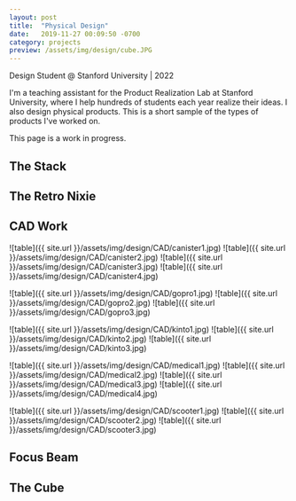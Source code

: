 ```yaml
---
layout: post
title:  "Physical Design"
date:   2019-11-27 00:09:50 -0700
category: projects
preview: /assets/img/design/cube.JPG
---
```


Design Student @ Stanford University | 2022

I'm a teaching assistant for the Product Realization Lab at Stanford University, where I help hundreds of students each year realize their ideas. I also design physical products. This is a short sample of the types of products I've worked on.

This page is a work in progress.

## The Stack

## The Retro Nixie

## CAD Work

![table]({{ site.url }}/assets/img/design/CAD/canister1.jpg)
![table]({{ site.url }}/assets/img/design/CAD/canister2.jpg)
![table]({{ site.url }}/assets/img/design/CAD/canister3.jpg)
![table]({{ site.url }}/assets/img/design/CAD/canister4.jpg)

![table]({{ site.url }}/assets/img/design/CAD/gopro1.jpg)
![table]({{ site.url }}/assets/img/design/CAD/gopro2.jpg)
![table]({{ site.url }}/assets/img/design/CAD/gopro3.jpg)

![table]({{ site.url }}/assets/img/design/CAD/kinto1.jpg)
![table]({{ site.url }}/assets/img/design/CAD/kinto2.jpg)
![table]({{ site.url }}/assets/img/design/CAD/kinto3.jpg)

![table]({{ site.url }}/assets/img/design/CAD/medical1.jpg)
![table]({{ site.url }}/assets/img/design/CAD/medical2.jpg)
![table]({{ site.url }}/assets/img/design/CAD/medical3.jpg)
![table]({{ site.url }}/assets/img/design/CAD/medical4.jpg)

![table]({{ site.url }}/assets/img/design/CAD/scooter1.jpg)
![table]({{ site.url }}/assets/img/design/CAD/scooter2.jpg)
![table]({{ site.url }}/assets/img/design/CAD/scooter3.jpg)
## Focus Beam

## The Cube
